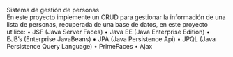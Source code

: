 Sistema de gestión de personas	
En este proyecto implemente un CRUD para gestionar la información de una lista de personas, recuperada de una base de datos, en este proyecto utilice:
•	JSF (Java Server Faces)
•	Java EE (Java Enterprise Edition)
•	EJB’s (Enterprise JavaBeans)
•	JPA (Java Persistence Api)
•	JPQL (Java Persistence Query Language)
•	PrimeFaces
•	Ajax
